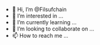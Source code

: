 - 👋 Hi, I’m @Filsufchain
- 👀 I’m interested in ...
- 🌱 I’m currently learning ...
- 💞️ I’m looking to collaborate on ...
- 📫 How to reach me ...

<!---
Filsufchain/Filsufchain is a ✨ special ✨ repository because its `README.md` (this file) appears on your GitHub profile.
You can click the Preview link to take a look at your changes.
--->
